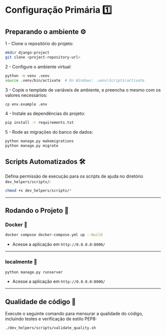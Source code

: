 # Configuração Primária 1️⃣

## Preparando o ambiente ⚙️
1 - Clone o repositório do projeto:
```bash
mkdir django-project
git clone <project-repository-url>
```

2 - Configure o ambiente virtual:
```bash
python -m venv .venv
source .venv/bin/activate  # On Windows: .venv\Scripts\activate
```
3 - Copie o template de variáveis de ambiente, e preencha o mesmo com os valores necessários:
```bash
cp env.example .env
```

4 - Instale as dependências do projeto:
```bash
pip install -r requirements.txt
```

5 - Rode as migrações do banco de dados:
```bash
python manage.py makemigrations
python manage.py migrate
```

## Scripts Automatizados 🛠️
Defina permissão de execução para os scripts de ajuda no diretório `dev_helpers/scripts/`:
```bash
chmod +x dev_helpers/scripts/*
```
---
## Rodando o Projeto 🛞

### Docker 🐳
```bash
docker compose docker-compose.yml up --build
```
- Acesse a aplicação em `http://0.0.0.0:8000/`

---

### localmente 🏡
```bash
python manage.py runserver
```
- Acesse a aplicação em `http://0.0.0.0:8000/`
---
## Qualidade de código 💎
Execute o seguinte comando para mensurar a qualidade do código, incluindo testes e verificação de estilo PEP8:
```bash
./dev_helpers/scripts/validate_quality.sh
```

